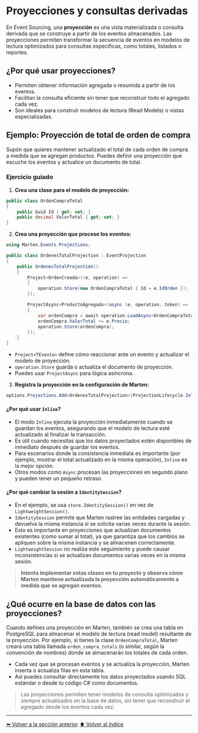 # Proyecciones y consultas derivadas

En Event Sourcing, una **proyección** es una vista materializada o consulta derivada que se construye a partir de los eventos almacenados. Las proyecciones permiten transformar la secuencia de eventos en modelos de lectura optimizados para consultas específicas, como totales, listados o reportes.

## ¿Por qué usar proyecciones?

- Permiten obtener información agregada o resumida a partir de los eventos.
- Facilitan la consulta eficiente sin tener que reconstruir todo el agregado cada vez.
- Son ideales para construir modelos de lectura (Read Models) o vistas especializadas.

## Ejemplo: Proyección de total de orden de compra

Supón que quieres mantener actualizado el total de cada orden de compra a medida que se agregan productos. Puedes definir una proyección que escuche los eventos y actualice un documento de total.

### Ejercicio guiado

1. **Crea una clase para el modelo de proyección:**

```csharp
public class OrdenCompraTotal
{
    public Guid Id { get; set; }
    public decimal ValorTotal { get; set; }
}
```

2. **Crea una proyección que procese los eventos:**

```csharp
using Marten.Events.Projections;

public class OrdenesTotalProjection : EventProjection
{
    public OrdenesTotalProjection()
    {
        Project<OrdenCreada>((e, operation) =>
        {
            operation.Store(new OrdenCompraTotal { Id = e.IdOrden });
        });

        ProjectAsync<ProductoAgregado>(async (e, operation, token) =>
        {
            var ordenCompra = await operation.LoadAsync<OrdenCompraTotal>(e.IdProducto);
            ordenCompra.ValorTotal += e.Precio;
            operation.Store(ordenCompra);
        });
    }
}
```

- `Project<TEvento>` define cómo reaccionar ante un evento y actualizar el modelo de proyección.
- `operation.Store` guarda o actualiza el documento de proyección.
- Puedes usar `ProjectAsync` para lógica asíncrona.

3. **Registra la proyección en la configuración de Marten:**

```csharp
options.Projections.Add<OrdenesTotalProjection>(ProjectionLifecycle.Inline);
```

#### ¿Por qué usar `Inline`?

- El modo `Inline` ejecuta la proyección inmediatamente cuando se guardan los eventos, asegurando que el modelo de lectura esté actualizado al finalizar la transacción.
- Es útil cuando necesitas que los datos proyectados estén disponibles de inmediato después de guardar los eventos.
- Para escenarios donde la consistencia inmediata es importante (por ejemplo, mostrar el total actualizado en la misma operación), `Inline` es la mejor opción.
- Otros modos como `Async` procesan las proyecciones en segundo plano y pueden tener un pequeño retraso.

#### ¿Por qué cambiar la sesión a `IdentitySession`?

- En el ejemplo, se usa `store.IdentitySession()` en vez de `LightweightSession()`.
- `IdentitySession` permite que Marten rastree las entidades cargadas y devuelva la misma instancia si se solicita varias veces durante la sesión.
- Esto es importante en proyecciones que actualizan documentos existentes (como sumar al total), ya que garantiza que los cambios se apliquen sobre la misma instancia y se almacenen correctamente.
- `LightweightSession` no realiza este seguimiento y puede causar inconsistencias si se actualizan documentos varias veces en la misma sesión.

> **Intenta implementar estas clases en tu proyecto y observa cómo Marten mantiene actualizada la proyección automáticamente a medida que se agregan eventos.**

## ¿Qué ocurre en la base de datos con las proyecciones?

Cuando defines una proyección en Marten, también se crea una tabla en PostgreSQL para almacenar el modelo de lectura (read model) resultante de la proyección. Por ejemplo, si tienes la clase `OrdenCompraTotal`, Marten creará una tabla llamada `orden_compra_totals` (o similar, según la convención de nombres) donde se almacenarán los totales de cada orden.

- Cada vez que se procesan eventos y se actualiza la proyección, Marten inserta o actualiza filas en esta tabla.
- Así puedes consultar directamente los datos proyectados usando SQL estándar o desde tu código C# como documentos.

> Las proyecciones permiten tener modelos de consulta optimizados y siempre actualizados en la base de datos, sin tener que reconstruir el agregado desde los eventos cada vez.

---

[⬅️ Volver a la sección anterior](./consultar-eventos-y-reconstruir-agregado.md)
[⬆️ Volver al índice](../README.md)
